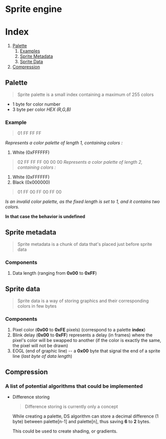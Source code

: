 # Sprite engine

# Index

1. [Palette](#main-palette)
	1) [Examples](#palette-examples)
	2) [Sprite Metadata](#sprite-metadata)
	3) [Sprite Data](#sprite-data)
2. [Compression](#compression)

## Palette <a name="main-palette"></a>

> Sprite palette is a small index containing a maximum of 255 colors
- 1 byte for color number
- 3 byte per color *HEX (R,G,B)*

### Example <a name="palette-example"></a>
> 01 FF FF FF

*Represents a color palette of length 1, containing colors :*
1) White (0xFFFFFF)
> 02 FF FF FF 00 00 00
*Represents a color palette of length 2, containing colors :*
1) White (0xFFFFFF)
2) Black (0x000000)
> 01 FF 00 FF 00 FF 00

*Is an invalid color palette, as the fixed length is set to 1, and it contains two colors.*

**In that case the behavior is undefined**

## Sprite metadata <a name="sprite-metadata"></a>

> Sprite metadata is a chunk of data that's placed just before sprite data

### Components
1) Data length (ranging from **0x00** to **0xFF**)

## Sprite data <a name="sprite-data"></a>

> Sprite data is a way of storing graphics and their corresponding colors in few bytes

### Components

1) Pixel color (**0x00** to **0xFE** pixels) (correspond to a palette **index**)
2) Blink delay (**0x00** to **0xFF**) represents a delay (in frames) where the pixel's color will be swapped to another (if the color is exactly the same, the pixel will not be drawn)
3) EOGL (end of graphic line) -- a **0x00** byte that signal the end of a sprite line (*last byte of data length*)

## Compression <a name="compression"></a>

### A list of potential algorithms that could be implemented

- Difference storing

	> Difference storing is currently only a concept

	While creating a palette, DS algorithm can store a decimal difference (1 byte) between palette[n-1] and palette[n], thus saving **6** to **2** bytes.

	This could be used to create shading, or gradients.